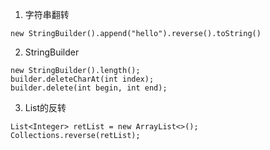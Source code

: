 1. 字符串翻转
```$java
new StringBuilder().append("hello").reverse().toString()
```
2. StringBuilder
```$java
new StringBuilder().length();
builder.deleteCharAt(int index);
builder.delete(int begin, int end);
```

3. List的反转
```$xslt
List<Integer> retList = new ArrayList<>();
Collections.reverse(retList);
```